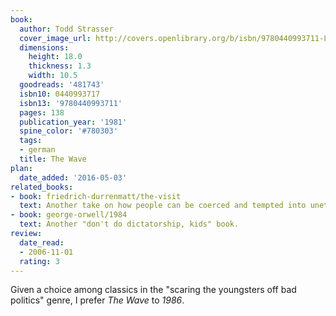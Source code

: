 ```yaml
---
book:
  author: Todd Strasser
  cover_image_url: http://covers.openlibrary.org/b/isbn/9780440993711-L.jpg
  dimensions:
    height: 18.0
    thickness: 1.3
    width: 10.5
  goodreads: '481743'
  isbn10: 0440993717
  isbn13: '9780440993711'
  pages: 138
  publication_year: '1981'
  spine_color: '#780303'
  tags:
  - german
  title: The Wave
plan:
  date_added: '2016-05-03'
related_books:
- book: friedrich-durrenmatt/the-visit
  text: Another take on how people can be coerced and tempted into unethical conformity.
- book: george-orwell/1984
  text: Another "don't do dictatorship, kids" book.
review:
  date_read:
  - 2006-11-01
  rating: 3
---
```


Given a choice among classics in the "scaring the youngsters off bad politics" genre, I prefer *The Wave* to *1986*.
